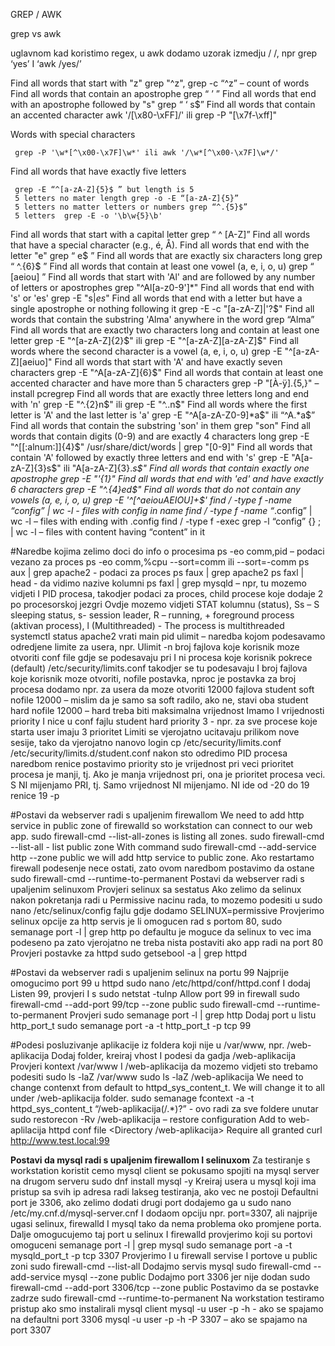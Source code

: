 GREP / AWK
  
grep vs awk

uglavnom kad koristimo regex, u awk dodamo uzorak izmedju / /, npr grep ‘yes’ I ‘awk /yes/’

Find all words that start with "z" grep "^z", grep -c “^z”  – count of words
Find all words that contain an apostrophe grep “ ’ ”
Find all words that end with an apostrophe followed by "s" grep “ ‘ s$”
Find all words that contain an accented character 
      awk '/[\x80-\xFF]/' ili 
      grep -P "[\x7f-\xff]"

Words with special characters 

     grep -P '\w*[^\x00-\x7F]\w*' ili awk '/\w*[^\x00-\x7F]\w*/'

Find all words that have exactly five letters 

     grep -E “^[a-zA-Z]{5}$ ” but length is 5
     5 letters no mater length grep -o -E “[a-zA-Z]{5}”
     5 letters no matter letters or numbers grep “^.{5}$”
     5 letters  grep -E -o '\b\w{5}\b'
     
Find all words that start with a capital letter grep “ ^ [A-Z]”
Find all words that have a special character (e.g., é, Å).
Find all words that end with the letter "e" grep “ e$ ”
Find all words that are exactly six characters long grep “ ^.{6}$ ”
Find all words that contain at least one vowel (a, e, i, o, u) grep “ [aeiou] ”
Find all words that start with 'Al' and are followed by any number of letters or apostrophes grep  "^Al[a-z0-9']*"
Find all words that end with 's' or 'es' grep -E  "s$|es$"
Find all words that end with a letter but have a single apostrophe or nothing following it grep -E -c "[a-zA-Z]|'?$"
Find all words that contain the substring 'Alma' anywhere in the word grep “Alma”
Find all words that are exactly two characters long and contain at least one letter grep -E "^[a-zA-Z]{2}$" ili grep -E "^[a-zA-Z][a-zA-Z]$"
Find all words where the second character is a vowel (a, e, i, o, u) grep -E "^[a-zA-Z][aeiuo]"
Find all words that start with 'A' and have exactly seven characters grep -E "^A[a-zA-Z]{6}$"
Find all words that contain at least one accented character and have more than 5 characters grep -P "[À-ÿ].{5,}" – install pcregrep
Find all words that are exactly three letters long and end with 'n' grep -E "^.{2}n$" ili grep -E "^..n$"
Find all words where the first letter is 'A' and the last letter is 'a' grep -E "^A[a-zA-Z0-9]*a$" ili “^A.*a$”
Find all words that contain the substring 'son' in them grep  "son"
Find all words that contain digits (0-9) and are exactly 4 characters long grep -E "^[[:alnum:]]{4}$" /usr/share/dict/words | grep "[0-9]"
Find all words that contain 'A' followed by exactly three letters and end with 's' grep -E  "A[a-zA-Z]{3}s$"  ili "A[a-zA-Z]{3}.*s$"
Find all words that contain exactly one apostrophe grep -E "'{1}"
Find all words that end with 'ed' and have exactly 6 characters grep -E "^.{4}ed$"
Find all words that do not contain any vowels (a, e, i, o, u) grep -E '^[^aeiouAEIOU]+$'
find / -type f -name “config” | wc -l  - files with config in name
find / -type f -name “*.config” | wc -l – files with ending with .config
find / -type f  -exec grep -l “config” {} \; | wc  -l – files with content having “content” in it

#Naredbe kojima zelimo doci do info o procesima
ps -eo comm,pid  – podaci vezano za proces
ps -eo comm,%cpu  --sort=comm ili --sort=-comm
ps aux | grep apache2  - podaci za proces
ps faux | grep apache2
ps faxl | head  -  da vidimo nazive kolumni
ps faxl | grep mysqld – npr, tu mozemo vidjeti I PID procesa, takodjer podaci za proces, child procese koje dodaje 2 po procesorskoj jezgri
Ovdje mozemo vidjeti STAT kolumnu (status), Ss – S sleeping status, s- session leader, R – running, + foreground process (aktivan process), l (Multithreaded) - The process is multithreaded
systemctl status apache2 vrati main pid
ulimit – naredba kojom podesavamo odredjene limite za usera, npr. Ulimit -n broj fajlova koje korisnik moze otvoriti
conf file gdje se podesavaju pri I ni procesa koje korisnik pokrece (default) /etc/security/limits.conf
takodjer se tu podesavaju I broj fajlova koje korisnik moze otvoriti, nofile postavka, nproc je postavka za broj procesa
dodamo npr. za usera da moze otvoriti 12000 fajlova
student soft nofile 12000 – mislim da je samo sa soft radilo, ako ne, stavi oba
student hard nofile 12000 – hard treba biti maksimalna vrijednost
Imamo I vrijednosti priority I nice u conf fajlu
student hard priority 3  - npr. za sve procese koje starta user imaju 3 prioritet
Limiti se vjerojatno ucitavaju prilikom nove sesije, tako da vjerojatno nanovo login
cp /etc/security/limits.conf /etc/security/limits.d/student.conf
nakon sto odredimo PID procesa naredbom renice postavimo priority
sto je vrijednost pri veci prioritet procesa je manji, tj. Ako je manja vrijednost pri, ona je prioritet procesa veci. S NI mijenjamo PRI, tj. Samo vrijednost NI mijenjamo. NI ide od -20 do 19
renice 19 -p <PID>

#Postavi da webserver radi s upaljenim firewallom
We need to add http service in public zone of firewalld so workstation can connect to our
web app. sudo firewall-cmd --list-all-zones is listing all zones.
sudo firewall-cmd --list-all  - list public zone
With command sudo firewall-cmd --add-service http --zone public we will add http
service to public zone.
Ako restartamo firewall podesenje nece ostati, zato ovom naredbom postavimo da ostane
sudo firewall-cmd --runtime-to-permanent
Postavi da webserver radi s upaljenim selinuxom
Provjeri selinux sa sestatus
Ako zelimo da selinux nakon pokretanja radi u Permissive nacinu rada, to mozemo podesiti u 
sudo nano /etc/selinux/config fajlu gdje dodamo SELINUX=permissive
Provjerimo selinux opcije za http servis je li omogucen rad s portom 80,
sudo semanage port -l | grep http
po defaultu je moguce da selinux to vec ima podeseno pa zato vjerojatno ne treba nista postaviti ako app radi na port 80
Provjeri postavke za httpd
sudo getsebool -a | grep httpd

#Postavi da webserver radi s upaljenim selinux na portu 99
Najprije omogucimo port 99 u httpd
sudo nano /etc/httpd/conf/httpd.conf I dodaj Listen 99, provjeri I s sudo netstat -tulnp
Allow port 99 in firewall
sudo firewall-cmd --add-port 99/tcp --zone public
sudo firewall-cmd  --runtime-to-permanent
Provjeri sudo semanage port -l | grep http
Dodaj port u listu http_port_t sudo semanage port -a -t http_port_t -p tcp 99

#Podesi posluzivanje aplikacije iz foldera koji nije u /var/www, npr. /web-aplikacija
Dodaj folder, kreiraj vhost I podesi da gadja /web-aplikacija
Provjeri kontext /var/www I /web-aplikacija da mozemo vidjeti sto trebamo podesiti 
sudo ls -laZ /var/www
sudo ls -laZ /web-aplikacija
We need to change contenxt from default to httpd_sys_content_t. We will change it to all
under /web-aplikacija folder.
sudo semanage fcontext -a -t httpd_sys_content_t “/web-aplikacija(/.*)?” - ovo radi za sve foldere unutar
sudo restorecon -Rv /web-aplikacija – restore configuration
Add to web-aplilacija httpd conf file
<Directory /web-aplikacija>
	Require all granted
</Directory>
curl http://www.test.local:99

**Postavi da mysql radi s upaljenim firewallom I selinuxom**
Za testiranje s workstation koristit cemo mysql client se pokusamo spojiti na mysql server na drugom serveru
sudo dnf install mysql -y
Kreiraj usera u mysql koji ima pristup sa svih ip adresa radi lakseg testiranja, ako vec ne postoji
Defaultni port je 3306, ako zelimo dodati drugi port dodajemo ga u 
sudo nano /etc/my.cnf.d/mysql-server.cnf
I dodaom opciju npr. port=3307, ali najprije ugasi selinux, firewalld I mysql tako da nema problema oko promjene porta.
Dalje omogucujemo taj port u selinux I firewalld
provjerimo koji su portovi omoguceni 
semanage port -l | grep mysql
sudo semanage port -a -t mysqld_port_t -p tcp 3307
Provjerimo I u firewall servise I portove u public zoni
sudo firewall-cmd --list-all 
Dodajmo servis mysql
sudo firewall-cmd --add-service mysql --zone public 
Dodajmo port 3306 jer nije dodan
sudo firewall-cmd --add-port 3306/tcp --zone public
Postavimo da se postavke zadrze
sudo firewall-cmd  --runtime-to-permanent
Na workstation testiramo pristup ako smo instalirali mysql client
mysql -u user -p -h <ip>  - ako se spajamo na defaultni port 3306
mysql -u user -p -h <ip> -P 3307 – ako se spajamo na port 3307
